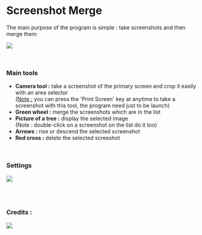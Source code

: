 <h1>Screenshot Merge</h1>
<p>The main purpose of the program is simple : take screenshots and then merge them</p>
<img src="http://i.imgur.com/BphyMWc.png"/>

<br/><h3>Main tools</h3>
<ul>
<li><b>Camera tool :</b> take a screenshot of the primary screen and crop it easily with an area selector<br/>
(<u>Note :</u> you can press the 'Print Screen' key at anytime to take a screenshot with this tool, the program need just to be launch)</li>
<li><b>Green wheel :</b> merge the screenshots which are in the list</li>
<li><b>Picture of a tree :</b> display the selected image<br/>
(Note : double-click on a screenshot on the list do it too)</li>
<li><b>Arrows :</b> rise or descend the selected screenshot</li>
<li><b>Red cross :</b> delete the selected screeshot</li>
</ul>

<br/><h3>Settings</h3>
<img src="http://i.imgur.com/N6R4K9c.png"/>

<br/><br/><h3>Credits :</h3>
<img src="http://i.imgur.com/K2Orzgs.png"/>
